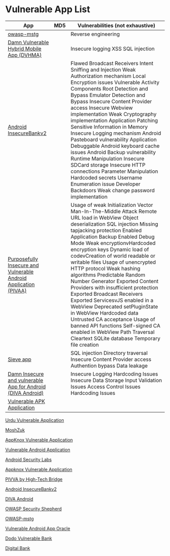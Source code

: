 # Vulnerable App List

| **App**                                                      | **MD5** | **Vulnerabilities (not exhaustive)**                         |
| ------------------------------------------------------------ | ------- | ------------------------------------------------------------ |
| [owasp-mstg](https://github.com/OWASP/owasp-mstg/tree/master/Crackmes) |         | Reverse engineering                                          |
| [Damn Vulnerable Hybrid Mobile App (DVHMA)](https://github.com/logicalhacking/DVHMA) |         | Insecure logging XSS SQL injection                           |
| [Android InsecureBankv2](https://github.com/dineshshetty/Android-InsecureBankv2) |         | Flawed Broadcast Receivers Intent Sniffing and Injection Weak Authorization mechanism Local Encryption issues Vulnerable Activity Components Root Detection and Bypass Emulator Detection and Bypass Insecure Content Provider access Insecure Webview implementation Weak Cryptography implementation Application Patching Sensitive Information in Memory Insecure Logging mechanism Android Pasteboard vulnerability Application Debuggable Android keyboard cache issues Android Backup vulnerability Runtime Manipulation Insecure SDCard storage Insecure HTTP connections Parameter Manipulation Hardcoded secrets Username Enumeration issue Developer Backdoors Weak change password implementation |
| [Purposefully Insecure and Vulnerable Android Application (PIVAA)](https://github.com/htbridge/pivaa) |         | Usage of weak Initialization Vector Man-In-The-Middle Attack Remote URL load in WebView Object deserialization SQL injection Missing tapjacking protection Enabled Application Backup Enabled Debug Mode Weak encryptionvHardcoded encryption keys Dynamic load of codevCreation of world readable or writable files Usage of unencrypted HTTP protocol Weak hashing algorithms Predictable Random Number Generator Exported Content Providers with insufficient protection Exported Broadcast Receivers Exported ServicesvJS enabled in a WebView Deprecated setPluginState in WebView Hardcoded data Untrusted CA acceptance Usage of banned API functions Self-signed CA enabled in WebView Path Traversal Cleartext SQLite database Temporary file creation |
| [Sieve app](https://github.com/mwrlabs/drozer/releases/download/2.3.4/sieve.apk) |         | SQL injection Directory traversal Insecure Content Provider access Authention bypass Data leakage |
| [Damn Insecure and vulnerable App for Android (DIVA Android)](https://github.com/payatu/diva-android) |         | Insecure Logging Hardcoding Issues Insecure Data Storage Input Validation Issues Access Control Issues Hardcoding Issues |
| [Vulnerable APK Application](http://urdusecurity.blogspot.com/2014/08/Exploiting-debuggable-android-apps.html) |         |                                                              |



[Urdu Vulnerable Application](http://urdusecurity.blogspot.co.uk/2014/08/Exploiting-debuggable-android-apps.html)

[MoshZuk](https://dl.dropboxusercontent.com/u/37776965/Work/MoshZuk.apk)

[AppKnox Vulnerable Application](https://github.com/appknox/vulnerable-application)

[Vulnerable Android Application](https://github.com/Lance0312/VulnApp)

[Android Security Labs](https://github.com/SecurityCompass/AndroidLabs)

[Appknox Vulnerable Application](https://github.com/appknox/vulnerable-application)

[PIVVA by High-Tech Bridge](https://github.com/htbridge/pivaa)

[Android InsecureBankv2](https://github.com/dineshshetty/Android-InsecureBankv2)

[DIVA Android](https://github.com/payatu/diva-android)

[OWASP Security Shepherd](https://github.com/OWASP/SecurityShepherd)

[OWASP-mstg](https://github.com/OWASP/owasp-mstg/tree/master/Crackmes)

[Vulnerable Android App Oracle](https://github.com/dan7800/VulnerableAndroidAppOracle)

[Dodo Vulnerable Bank](https://github.com/CSPF-Founder/DodoVulnerableBank)

[Digital Bank](https://github.com/CyberScions/Digitalbank)



